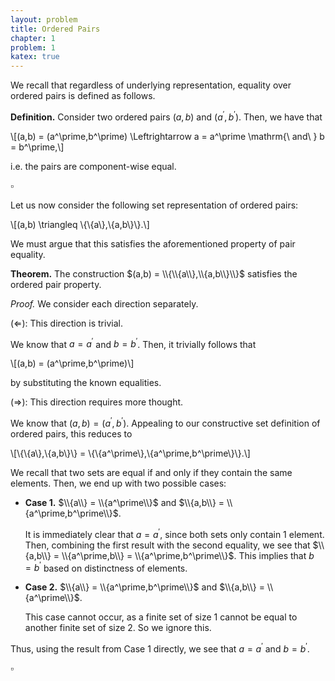 ```yaml
---
layout: problem
title: Ordered Pairs
chapter: 1
problem: 1
katex: true
---
```


We recall that regardless of underlying representation, equality over ordered
pairs is defined as follows.

**Definition.** Consider two ordered pairs $(a,b)$ and $(a^\prime,b^\prime)$. Then,
we have that

\\[(a,b) = (a^\prime,b^\prime) \Leftrightarrow a = a^\prime \mathrm{\ and\ } b = b^\prime,\\]

i.e. the pairs are component-wise equal.

$\square$

Let us now consider the following set representation of ordered pairs:

\\[(a,b) \triangleq \\{\\{a\\},\\{a,b\\}\\}.\\]

We must argue that this satisfies the aforementioned property of pair equality.

**Theorem.** The construction $(a,b) = \\{\\{a\\},\\{a,b\\}\\}$ satisfies the
ordered pair property.

*Proof.* We consider each direction separately.

$(\Leftarrow)$: This direction is trivial.

We know that $a = a^\prime$ and $b = b^\prime$. Then, it trivially follows that

\\[(a,b) = (a^\prime,b^\prime)\\]

by substituting the known equalities.

$(\Rightarrow)$: This direction requires more thought.

We know that $(a,b) = (a^\prime,b^\prime)$. Appealing to our constructive set
definition of ordered pairs, this reduces to

\\[\\{\\{a\\},\\{a,b\\}\\} = \\{\\{a^\prime\\},\\{a^\prime,b^\prime\\}\\}.\\]

We recall that two sets are equal if and only if they contain the same elements.
Then, we end up with two possible cases:

 * **Case 1.** $\\{a\\} = \\{a^\prime\\}$ and $\\{a,b\\} = \\{a^\prime,b^\prime\\}$.

   It is immediately clear that $a = a^\prime$, since both sets only contain 1
   element. Then, combining the first result with the second equality, we see that
   $\\{a,b\\} = \\{a^\prime,b\\} = \\{a^\prime,b^\prime\\}$. This implies that
   $b = b^\prime$ based on distinctness of elements.

 * **Case 2.** $\\{a\\} = \\{a^\prime,b^\prime\\}$ and $\\{a,b\\} = \\{a^\prime\\}$.

   This case cannot occur, as a finite set of size 1 cannot be equal to another
   finite set of size 2. So we ignore this.

Thus, using the result from Case 1 directly, we see that $a = a^\prime$ and
$b = b^\prime$.

$\square$